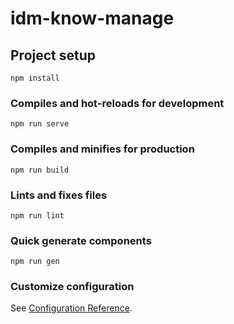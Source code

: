 # idm-know-manage

## Project setup
```
npm install
```

### Compiles and hot-reloads for development
```
npm run serve
```

### Compiles and minifies for production
```
npm run build
```

### Lints and fixes files
```
npm run lint
```

### Quick generate components
```
npm run gen
```

### Customize configuration
See [Configuration Reference](https://cli.vuejs.org/config/).
